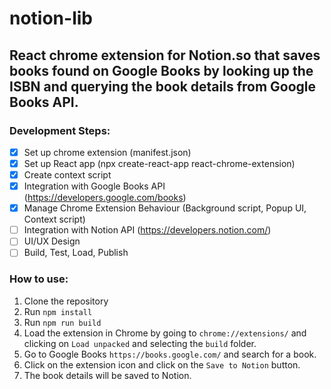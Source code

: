 # notion-lib

## React chrome extension for Notion.so that saves books found on Google Books by looking up the ISBN and querying the book details from Google Books API.

### Development Steps:

- [x] Set up chrome extension (manifest.json)
- [x] Set up React app (npx create-react-app react-chrome-extension)
- [x] Create context script
- [x] Integration with Google Books API (https://developers.google.com/books)
- [x] Manage Chrome Extension Behaviour (Background script, Popup UI, Context script)
- [ ] Integration with Notion API (https://developers.notion.com/)
- [ ] UI/UX Design
- [ ] Build, Test, Load, Publish

### How to use:

1. Clone the repository
2. Run `npm install`
3. Run `npm run build`
4. Load the extension in Chrome by going to `chrome://extensions/` and clicking on `Load unpacked` and selecting the `build` folder.
5. Go to Google Books `https://books.google.com/` and search for a book.
6. Click on the extension icon and click on the `Save to Notion` button.
7. The book details will be saved to Notion.
